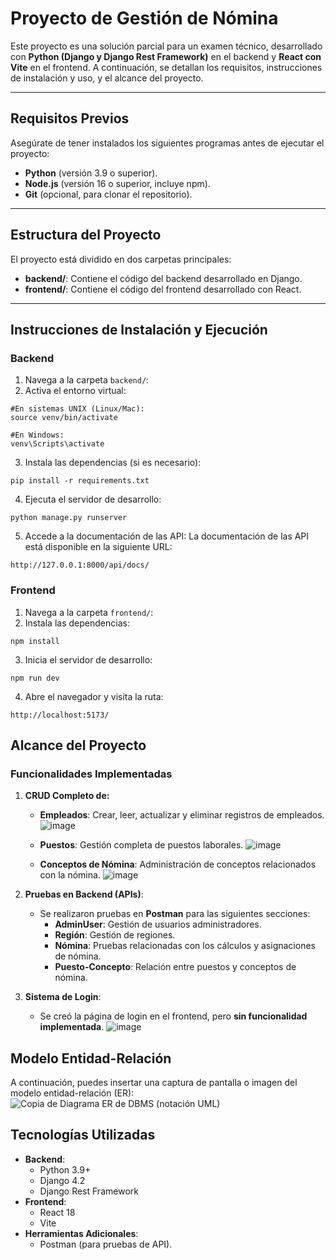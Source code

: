 # Proyecto de Gestión de Nómina

Este proyecto es una solución parcial para un examen técnico, desarrollado con **Python (Django y Django Rest Framework)** en el backend y **React con Vite** en el frontend. A continuación, se detallan los requisitos, instrucciones de instalación y uso, y el alcance del proyecto.

---

## **Requisitos Previos**

Asegúrate de tener instalados los siguientes programas antes de ejecutar el proyecto:

- **Python** (versión 3.9 o superior).
- **Node.js** (versión 16 o superior, incluye npm).
- **Git** (opcional, para clonar el repositorio).

---

## **Estructura del Proyecto**

El proyecto está dividido en dos carpetas principales:

- **backend/**: Contiene el código del backend desarrollado en Django.
- **frontend/**: Contiene el código del frontend desarrollado con React.

---

## **Instrucciones de Instalación y Ejecución**

### **Backend**
1. Navega a la carpeta `backend/`:
2. Activa el entorno virtual:
```
#En sistemas UNIX (Linux/Mac):
source venv/bin/activate

#En Windows:
venv\Scripts\activate
```
3. Instala las dependencias (si es necesario):
```
pip install -r requirements.txt
```
4. Ejecuta el servidor de desarrollo:
```
python manage.py runserver
```
5. Accede a la documentación de las API: La documentación de las API está disponible en la siguiente URL:
```
http://127.0.0.1:8000/api/docs/
```

### **Frontend**
1. Navega a la carpeta `frontend/`:
2. Instala las dependencias:
```
npm install
```
3. Inicia el servidor de desarrollo:
```
npm run dev
```
4. Abre el navegador y visita la ruta:
```
http://localhost:5173/
```

## **Alcance del Proyecto**

### **Funcionalidades Implementadas**

1. **CRUD Completo de:**
    - **Empleados**: Crear, leer, actualizar y eliminar registros de empleados.
    ![image](https://github.com/user-attachments/assets/690d4c6f-a1f7-4cee-875a-e28e7730c669)

    - **Puestos**: Gestión completa de puestos laborales.
   ![image](https://github.com/user-attachments/assets/df64ee9d-36d4-4961-9b1f-fffc676f25a5)

    - **Conceptos de Nómina**: Administración de conceptos relacionados con la nómina.
   ![image](https://github.com/user-attachments/assets/96585258-b2ed-4c2c-9d9f-029d39008954)


1. **Pruebas en Backend (APIs)**:
    - Se realizaron pruebas en **Postman** para las siguientes secciones:
        - **AdminUser**: Gestión de usuarios administradores.
        - **Región**: Gestión de regiones.
        - **Nómina**: Pruebas relacionadas con los cálculos y asignaciones de nómina.
        - **Puesto-Concepto**: Relación entre puestos y conceptos de nómina.
2. **Sistema de Login**:
    - Se creó la página de login en el frontend, pero **sin funcionalidad implementada**.
    ![image](https://github.com/user-attachments/assets/1f67c3f4-d0d5-44f6-96fb-6a39a74bdec9)

## **Modelo Entidad-Relación**

A continuación, puedes insertar una captura de pantalla o imagen del modelo entidad-relación (ER):
![Copia de Diagrama ER de DBMS (notación UML)](https://github.com/user-attachments/assets/3228da80-3e4b-440c-9631-8525ccdb0eac)

## **Tecnologías Utilizadas**

- **Backend**:
    - Python 3.9+
    - Django 4.2
    - Django Rest Framework
- **Frontend**:
    - React 18
    - Vite
- **Herramientas Adicionales**:
    - Postman (para pruebas de API).
